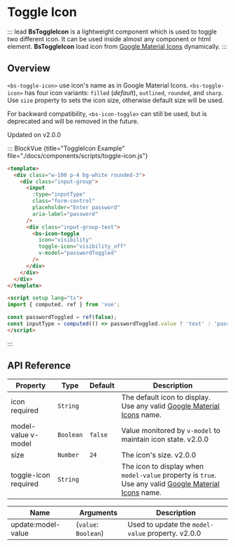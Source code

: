 # Toggle Icon

::: lead
**BsToggleIcon** is a lightweight component which is used to toggle two different 
icon. It can be used inside almost any component or html element. **BsToggleIcon** 
load icon from [Google Material Icons](https://fonts.google.com/icons?icon.set=Material+Icons) 
dynamically.
:::


## Overview

`<bs-toggle-icon>` use icon's name as in Google Material Icons.
`<bs-toggle-icon>` has four icon variants: `filled` (_default_), `outlined`, `rounded`,
and `sharp`. Use `size` property to sets the icon size, otherwise default size will be used.

For backward compatibility, `<bs-icon-toggle>` can still be used, but is deprecated
and will be removed in the future.

<SmallNote color="teal">Updated on v2.0.0</SmallNote>

::: BlockVue {title="ToggleIcon Example" file="./docs/components/scripts/toggle-icon.js"}

```html
<template>
  <div class="w-100 p-4 bg-white rounded-3">
    <div class="input-group">
      <input
        :type="inputType"
        class="form-control"
        placeholder="Enter password"
        aria-label="password"
      />
      <div class="input-group-text">
        <bs-icon-toggle
          icon="visibility"
          toggle-icon="visibility_off"
          v-model="passwordToggled"
        />
      </div>
    </div>
  </div>
</template>

<script setup lang="ts">
import { computed, ref } from 'vue';

const passwordToggled = ref(false);
const inputType = computed(() => passwordToggled.value ? 'text' : 'password');
</script>
```
:::


## API Reference

<BsTabs v-model="tabs1active" variant="material" color="grey-700" class="doc-api-reference">
  <BsTab label="Props" url="#api-reference">
    <div class="doc-table-responsive doc-table-props">

| Property | Type      | Default  | Description |
|----------|-----------|----------|-------------|
| icon <Badge type="danger">required</Badge> | `String` |  | The default icon to display. Use any valid [Google Material Icons](https://fonts.google.com/icons?icon.set=Material+Icons) name. |
| model-value <Badge type="tip">v-model</Badge> | `Boolean` | `false`  | Value monitored by `v-model` to maintain icon state. <BsBadge color="info">v2.0.0</BsBadge> |
| size     | `Number` | `24`      | The icon's size. <BsBadge color="info">v2.0.0</BsBadge> |
| toggle-icon <Badge type="danger">required</Badge> | `String` |  | The icon to display when `model-value` property is `true`. Use any valid [Google Material Icons](https://fonts.google.com/icons?icon.set=Material+Icons) name. |

</div>
  </BsTab>
  <BsTab label="Events" url="#api-reference">
    <div class="doc-table-responsive doc-table-3cols">

| Name   | Arguments | Description |
|--------|---------------|-------------|
| update:model-value | (`value`: `Boolean`) | Used to update the `model-value` property. <BsBadge color="info">v2.0.0</BsBadge> |

</div>
  </BsTab>
</BsTabs>


<script setup lang="ts">
import { computed, ref } from 'vue';

const passwordToggled = ref(false);
const inputType = computed(() => passwordToggled.value ? 'text' : 'password');
const tabs1active = ref(0);
</script>
